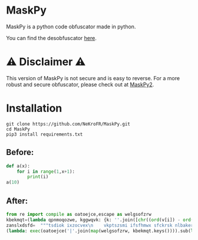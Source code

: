 # MaskPy

MaskPy is a python code obfuscator made in python.

You can find the desobfuscator [here](https://github.com/NeKroFR/Maskpy-was-a-joke).

# ⚠️ Disclaimer ⚠️
This version of MaskPy is not secure and is easy to reverse.
For a more robust and secure obfuscator, please check out at [MaskPy2](https://github.com/NeKroFR/Maskpy2).


# Installation

```
git clone https://github.com/NeKroFR/MaskPy.git
cd MaskPy
pip3 install requirements.txt
```

## Before:
```py
def a(x):
    for i in range(1,x+1):
        print(i)
a(10)
```
## After:
```py
from re import compile as oatoejce,escape as welgsofzrw
kbekmqt=(lambda qpnmoqozwe, kggwqvk: {k: ''.join([chr((ord(v[i]) - ord(kggwqvk[i % len(kggwqvk)])) % 256) for i in range(len(v))]) for k, v in qpnmoqozwe.items()})({'tsdiok': 'ÑÉß', 'ixzocvex': 'Î\x8cñ\x9f¥', 'vkptszsmi': 'ÓÓë', 'ifsfhmwx': 'Ö', 'sfckrsk': 'ÖÒ', 'nlbakerd': 'ßÅçÝÐ¡ª\x8eæ¡\x9d\x90£', 'vuxhhl': 'ÝÖâäß¡â\x8b', 'jszzsw': 'Î\x8cª¦\x94'},'mdyvkyybnvlgiirc')
zanslxdsfd=  """tsdiok ixzocvex\n    vkptszsmi ifsfhmwx sfckrsk nlbakerd\n        vuxhhl\njszzsw\n"""
(lambda: exec(oatoejce('|'.join(map(welgsofzrw, kbekmqt.keys()))).sub(lambda match: kbekmqt[match.group(0)], zanslxdsfd)))()
```
